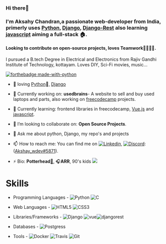 <!--[![flyhigh][banner]]-->
### Hi there👋
### I'm Aksahy Chandran,a passionate web-developer from India, primerly uses [Python][python], [Django][django], [Django-Rest][django_rest] also learning [javascript][javascript] aiming a full-stack 🏠.
#### Looking to contribute on open-source projects, loves Teamwork👨‍👩‍👦‍👦.

I pursued a B.tech Degree in Electrical and Electronics from Rajiv Gandhi Institute of Technology, kottayam. Loves DIY, Sci-Fi movies, music...
<!--
**Akshay-ch-dj/Akshay-ch-dj** is a ✨ _special_ ✨ repository because its `README.md` (this file) appears on your GitHub profile.-->

[![forthebadge made-with-python](https://forthebadge.com/images/badges/made-with-python.svg)](https://github.com/Akshay-ch-dj)

- 💜 loving [Python][python]🐍, [Django][django] 

- 🔭 Currently working on: **usedbrains**- A website to sell and buy used laptops and parts, also working on [freecodecamp][freecodecamp] projects.
 
- 🌱 Currently learning: frontend libraries in freecodecamp, [Vue.js][vue] and [javascript][javascript].
   
- 👯 I’m looking to collaborate on: **Open Source Projects**.
<!-- 🤔 I’m looking for help with ...-->
- 💬 Ask me about python, Django, my repo's and projects

- 📫 How to reach me: You can find me on [![Linkedin](https://img.shields.io/badge/-LinkedIn-blue?style=flat&logo=Linkedin&logoColor=white)][linkedin], [![Discord](https://img.shields.io/badge/-Docker-0066cc?style=flat&logo=Docker&logoColor=4da6ff)][discord]: ([Akshay_wdev#5871][discord]).
<!-- 😄 Pronouns: ...-->
- ⚡ Bio: **Potterhead**[🧹️][potterhead], 🎧**ARR**, 90's kids <img src="https://img.shields.io/badge/-SWAG-ff9f40?style=social&logo=Windows-XP&logoColor=1c56ba">

<!--🏡 [website][website] **|** 
🐦 [twitter][twitter] **|** 
📺 [youtube][youtube] **|** 
🎥 [twitch][twitch] **|** 
📦 [npm][npm] **|** 
📷 [instagram][instagram] **|** 
👔 [linkedin][linkedin]-->

# Skills #
 
- Programming Languages - <img alt="Python" src="https://img.shields.io/badge/-Python-597fbd?logo=Python&logoColor=White&style=flat-square&link=https://www.python.org/"> <img alt="C" src="https://img.shields.io/badge/-5d646e?logo=C&logoColor=e6f0ff&style=flat-square">

- Web Languages - <img alt="HTML5" src="https://img.shields.io/badge/-HTML-Red?logo=HTML5&logoColor=White&style=flat-square"> <img alt="CSS3" src="https://img.shields.io/badge/-CSS-00804a?logo=CSS3&logoColor=c9f2d8&style=flat-square">

- Libraries/Frameworks - <img alt="Django" src="https://img.shields.io/badge/-Django-2f5c46?logo=Django&logoColor=Green&style=flat-square&link=https://www.djangoproject.com/"> <img alt="vue" src="https://img.shields.io/badge/-Vue.js-38c981?logo=Vue.js&logoColor=White&style=flat-square&link=https://vuejs.org/"><img alt="djangorest" src="https://img.shields.io/badge/-Django Rest-a85b02?logo=Django&logoColor=White&style=flat-square&link=https://www.django-rest-framework.org/">

- Databases - <img alt="Postgress" src="https://img.shields.io/badge/-PostgreSQL-368abf?logo=PostgreSQL&logoColor=00406e&style=flat-square&link=https://www.postgresql.org/"> 
- Tools - <img alt="Docker" src="https://img.shields.io/badge/-Docker-0083bf?logo=Docker&logoColor=White&style=flat-square&link=https://www.docker.com/"> <img alt="Travis" src="https://img.shields.io/badge/-Travis-Yellow?logo=Travis&logoColor=Yelllow&style=flat-square&link=https://travis-ci.org"> <img alt="Git" src="https://img.shields.io/badge/-Git-Red?logo=Git&logoColor=White&style=flat-square&link=https://git-scm.com/">

[banner]: #
[javascript]: https://www.javascript.com/
[vue]: https://vuejs.org/
[python]: https://www.python.org/
[django]: https://www.djangoproject.com/
[django_rest]: https://www.django-rest-framework.org/
[docker]: https://www.docker.com/
[travis]: https://travis-ci.org/
[freecodecamp]: https://www.freecodecamp.org/
[codepen]: https://codepen.io/
[html5]: https://developer.mozilla.org/en-US/docs/Web/Guide/HTML/HTML5
[css3]: https://developer.mozilla.org/en-US/docs/Web/CSS
[postgresql]: https://www.postgresql.org/
[linkedin]: https://www.linkedin.com/in/akshay-chandran/
[vagrant]: https://www.vagrantup.com/
[potterhead]: https://www.wizardingworld.com/
[discord]: https://discord.com/
